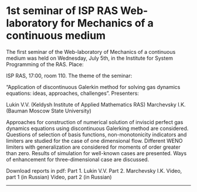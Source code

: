 1st seminar of ISP RAS Web-laboratory for Mechanics of a continuous medium
=================
The first seminar of the Web-laboratory of Mechanics of a continuous medium was held on Wednesday, July 5th, in the Institute for System Programming of the RAS.
Place:

ISP RAS, 17:00, room 110.
The theme of the seminar:

“Application of discontinuous Galerkin method for solving gas dynamics equations: ideas, approaches, challenges”.
Presenters:

Lukin V.V. (Keldysh Institute of Applied Mathematics RAS)
Marchevsky I.K. (Bauman Moscow State University)

Approaches for construction of numerical solution of inviscid perfect gas dynamics equations using discontinuous Galerking method are considered. Questions of selection of basis functions, non-monotonicity indicators and limiters are studied for the case of one dimensional flow. Different WENO limiters with generalization are considered for moments of order greater than zero. Results of simulation for well-known cases are presented. Ways of enhancement for three-dimensional case are discussed.

Download reports in pdf:
Part 1. Lukin V.V.
Part 2. Marchevsky I.K.
Video, part 1 (in Russian)
Video, part 2 (in Russian)

______________________________________________________________________________________________________________________




